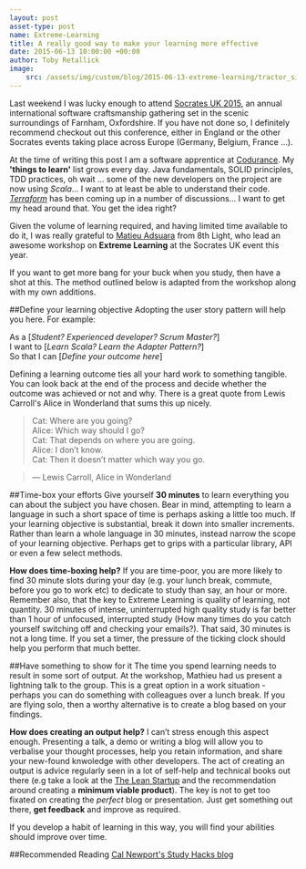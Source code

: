 ```yaml
---
layout: post
asset-type: post
name: Extreme-Learning
title: A really good way to make your learning more effective
date: 2015-06-13 10:00:00 +00:00
author: Toby Retallick
image:
    src: /assets/img/custom/blog/2015-06-13-extreme-learning/tractor_simulator.jpg
---
```


Last weekend I was lucky enough to attend [Socrates UK 2015](http://socratesuk.org), an annual international software craftsmanship gathering set in the scenic surroundings of Farnham, Oxfordshire. If you have not done so, I definitely recommend checkout out this conference, either in England or the other Socrates events taking place across Europe (Germany, Belgium, France ...). 

At the time of writing this post I am a software apprentice at [Codurance](http://www.codurance.com). My <strong>'things to learn'</strong> list grows every day. Java fundamentals, SOLID principles, TDD practices, oh wait … some of the new developers on the project are now using <em>Scala</em>... I want to at least be able to understand their code. <em>[Terraform](http://www.terraform.io)</em> has been coming up in a number of discussions... I want to get my head around that. You get the idea right?

Given the volume of learning required, and having limited time available to do it, I was really grateful to [Matieu Adsuara](http://www.twitter.com/@demonh3x) from 8th Light, who lead an awesome workshop on <strong>Extreme Learning</strong> at the Socrates UK event this year.

If you want to get more bang for your buck when you study, then have a shot at this. The method outlined below is adapted from the workshop along with my own additions.

##Define your learning objective
Adopting the user story pattern will help you here. For example:

As a [<em>Student? Experienced developer? Scrum Master?</em>]<br>
I want to [<em>Learn Scala? Learn the Adapter Pattern?</em>]<br>
So that I can [<em>Define your outcome here</em>]<br>

Defining a learning outcome ties all your hard work to something tangible. You can look back at the end of the process and decide whether the outcome was achieved or not and why. There is a great quote from Lewis Carroll's Alice in Wonderland that sums this up nicely.

> Cat: Where are you going?<br>
> Alice: Which way should I go?<br>
> Cat: That depends on where you are going.<br>
> Alice: I don’t know.<br>
> Cat: Then it doesn’t matter which way you go.<br>

> ― Lewis Carroll, Alice in Wonderland

##Time-box your efforts
Give yourself <strong>30 minutes</strong> to learn everything you can about the subject you have chosen. Bear in mind, attempting to learn a language in such a short space of time is perhaps asking a little too much. If your learning objective is substantial, break it down into smaller increments. Rather than learn a whole language in 30 minutes, instead narrow the scope of your learning objective. Perhaps get to grips with a particular library, API or even a few select methods.

<strong>How does time-boxing help?</strong> If you are time-poor, you are more likely to find 30 minute slots during your day (e.g. your lunch break, commute, before you go to work etc) to dedicate to study than say, an hour or more. Remember also, that the key to Extreme Learning is quality of learning, not quantity. 30 minutes of intense, uninterrupted high quality study is far better than 1 hour of unfocused, interrupted study (How many times do you catch yourself switching off and checking your emails?). That said, 30 minutes is not a long time. If you set a timer, the pressure of the ticking clock should help you perform that much better.

##Have something to show for it
The time you spend learning needs to result in some sort of output. At the workshop, Mathieu had us present a lightning talk to the group. This is a great option in a work situation - perhaps you can do something with colleagues over a lunch break. If you are flying solo, then a worthy alternative is to create a blog based on your findings.

<strong>How does creating an output help?</strong> I can’t stress enough this aspect enough. Presenting a talk, a demo or writing a blog will allow you to verbalise your thought processes, help you retain information, and share your new-found knwoledge with other developers. The act of creating an output is advice regularly seen in a lot of self-help and technical books out there (e.g take a look at the [The Lean Startup](http://theleanstartup.com/) and the recommendation around creating a <strong>minimum viable product</strong>). The key is not to get too fixated on creating the <em>perfect</em> blog or presentation. Just get something out there, <strong>get feedback</strong> and improve as required. 

If you develop a habit of learning in this way, you will find your abilities should improve over time.

##Recommended Reading
[Cal Newport's Study Hacks blog](http://calnewport.com/blog/about/)

